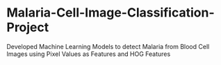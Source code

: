 # Malaria-Cell-Image-Classification-Project
Developed Machine Learning Models to detect Malaria from Blood Cell Images using Pixel Values as Features and HOG Features

